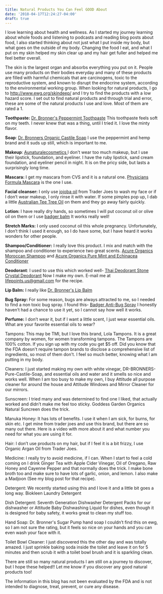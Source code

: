 ```yaml
---
title: Natural Products You Can Feel GOOD About
date: '2018-04-17T12:24:27-04:00'
draft: true
---
```

I love learning about health and wellness. As I started my journey learning about whole foods and listening to podcasts and reading blog posts about food, I also started thinking about not just what I put inside my body, but what goes on the outside of my body. Changing the food I eat, and what I put on my skin helped my skin clear up and my hair get fuller and helped me feel better overall.

The skin is the largest organ and absorbs everything you put on it. People use many products on their bodies everyday and many of these products are filled with harmful chemicals that are carcinogens, toxic to the reproductive system, and known to disrupt the endocrine system, according to the environmental working group. When looking for natural products, I go to http://www.ewg.org/skindeep/ and I try to find the products with a low hazard score. I set out to find natural products and through trial and error, these are some of the natural products I use and love. Most of them are rated a 1.

**Toothpaste:** [Dr. Bronner's Peppermint Toothpaste](https://amzn.to/2ERsxjE) This toothpaste feels soft on my teeth. I never knew that was a thing, until I tried it. I love the minty flavor.

**Soap**: [Dr. Bronners Organic Castile Soap](https://amzn.to/2vk9XkP) I use the peppermint and hemp brand and it suds up still, which is important to me.

**Makeup**: [Aunaturalecosmetics ](https://www.aunaturalecosmetics.com/?gclid=Cj0KCQjwttbWBRDyARIsAN8zhbK0zTnI-9mPvxUy8kENL_4HKSlH-sC38zfHmwgzVTdlWj4VYDHgpj4aAkQpEALw_wcB)I don't wear too much makeup, but I use their lipstick, foundation, and eyeliner. I have the ruby lipstick, sand cream foundation, and eyeliner pencil in night. It is on the pricy side, but lasts a surprisingly long time.

**Mascara:** I get my mascara from CVS and it is a  natural one. [Physicians Formula Mascara](https://amzn.to/2vsebad) is the one I use. 

**Facial cleanser:** I only use [jojoba oil](https://amzn.to/2qEQRAs) from Trader Joes to wash my face or if I don’t wear makeup, I only rinse it with water. If some pimples pop up, I dab a little [Australian Tee Tree Oil](https://amzn.to/2qFJzvZ) on them and they go away fairly quickly.

**Lotion:** I have really dry hands, so sometimes I will put coconut oil  or olive oil on them or I use [badger balm](https://amzn.to/2JQiu2h) It works really well! 

**Stretch Marks:** I only used coconut oil this whole pregnancy. Unfortunately, I don’t think I used it enough, so I do have some, but I have heard it works wonders for other people.

**Shampoo/Conditioner:** I really love this product. I mix and match with the shampoo and conditioner to experience two great scents. [Acure Organics Moroccan Shampoo](https://amzn.to/2H6z0gz)  and [Acure Organics Pure Mint and Echinacea Conditioner](https://amzn.to/2qFx1oC)

**Deodorant**: I used to use this which worked well- [Thai Deodorant Stone Crystal Deodorant](https://amzn.to/2qETzFS) Now I make my own. E-mail me at lifepoints.us@gmail.com for the recipe.

**Lip Balm:** I really like [Dr. Bronner's Lip Balm](https://amzn.to/2EUdoON)

**Bug Spray:** For some reason, bugs are always attracted to me, so I needed to find a non toxic bug spray. I found this- [Badger Anti-Bug Spray](https://amzn.to/2qETHVS) I honestly haven’t had a chance to use it yet, so I cannot say how well it works.

**Perfume:** I don’t wear it, but if I want a little scent, I just wear essential oils. What are your favorite essential oils to wear?

Tampons: This may be TMI, but I love this brand, Lola Tampons. It is a great company by women, for women transforming tampons. The Tampons are 100% cotton. If you sign up with my code you get $5 off. Did you know that the FDA doesn't require tampon brands to disclose a comprehensive list of ingredients, so most of them don't. I feel so much better, knowing what I am putting in my body.

Cleaners: I just started making my own with white vinegar, DR-BRONNERS-Pure-Castile-Soap, and essential oils and water and it smells so nice and works well. When I am too busy to make my own, I buy Attitude all purpose cleaner for around the house and Attitude Windows and Mirror Cleaner for our mirrors.

Sunscreen: I tried many and was determined to find one I liked, that actually worked and didn’t make me feel too sticky. Goddess Garden Organics Natural Suncreen does the trick.

Manuka Honey: It has lots of benefits. I use it when I am sick, for burns, for skin etc. I get mine from trader joes and use this brand, but there are so many out there. Here is a video with more about it and what number you need for what you are using it for.

Hair: I don’t use products on my hair, but if I feel it is a bit frizzy, I use Organic Argan Oil from Trader Joes.

Medicine: I really try to avoid medicine, if I can. When I start to feel a cold coming on I drink Ginger Tea with Apple Cider Vinegar, Oil of Oregano, Raw Honey and Cayenne Pepper and that normally does the trick. I make bone broth too and make sure to have lots of garlic, onion, and lemon.  I also make a Madjoon (See my blog post for that recipe).

Detergent: We recently started using this and I love it and a little bit goes a long way. Biokleen Laundry Detergent

Dish Detergent: Seventh Generation Dishwasher Detergent Packs  for our dishwasher or Attitude Baby Dishwashing Liquid for dishes, even though it is designed for baby safety, it works great to clean my stuff too.

Hand Soap: Dr. Bronner's Sugar Pump hand soap I couldn’t find this on ewg, so I am not sure the rating, but it feels so nice on your hands and you can even wash your face with it.

Toilet Bowl Cleaner: I just discovered this the other day and was totally amazed. I just sprinkle baking soda inside the toilet and leave it on for 5 minutes and then scrub it with a toilet bowl brush and it is sparkling clean.

There are still so many natural products I am still on a journey to discover, but I hope these helped!! Let me know if you discover any good natural products too!

The information in this blog has not been evaluated by the FDA and is not intended to diagnose, treat, prevent, or cure any disease.
